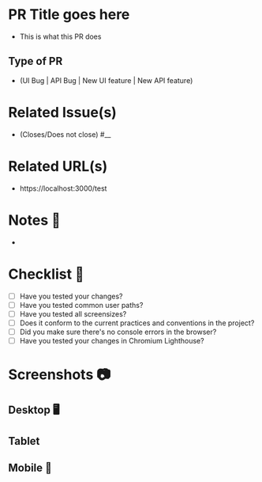 # PR Title goes here
- This is what this PR does

## Type of PR
- (UI Bug | API Bug | New UI feature | New API feature)

# Related Issue(s)
- (Closes/Does not close) #__

# Related URL(s)
- https://localhost:3000/test

# Notes 📔
-

# Checklist 🏁
- [ ] Have you tested your changes?
- [ ] Have you tested common user paths?
- [ ] Have you tested all screensizes?
- [ ] Does it conform to the current practices and conventions in the project?
- [ ] Did you make sure there's no console errors in the browser?
- [ ] Have you tested your changes in Chromium Lighthouse?

# Screenshots 📷
## Desktop 🖥️
## Tablet
## Mobile 📱
